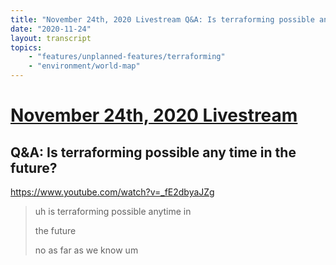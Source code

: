 ```yaml
---
title: "November 24th, 2020 Livestream Q&A: Is terraforming possible any time in the future?"
date: "2020-11-24"
layout: transcript
topics:
    - "features/unplanned-features/terraforming"
    - "environment/world-map"
---
```

# [November 24th, 2020 Livestream](../2020-11-24.md)
## Q&A: Is terraforming possible any time in the future?
https://www.youtube.com/watch?v=_fE2dbyaJZg
> uh is terraforming possible anytime in
> 
> the future
> 
> no as far as we know um
> 
